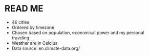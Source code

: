 # READ ME
- 46 cities
- Ordered by timezone
- Chosen based on population, economical power and my personal traveling
- Weather are in Celcius
- Data source: en.climate-data.org/